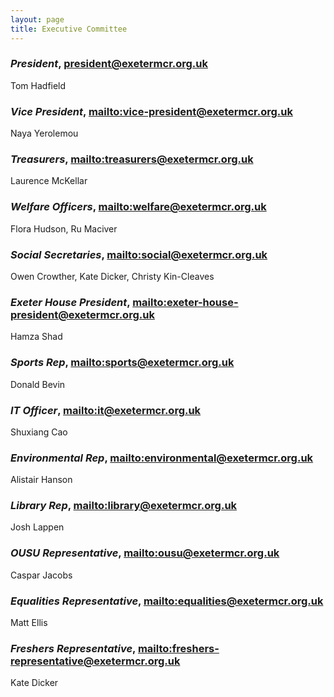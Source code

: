 ```yaml
---
layout: page
title: Executive Committee
---
```

### *President*, <president@exetermcr.org.uk>

Tom Hadfield

### *Vice President*, <mailto:vice-president@exetermcr.org.uk>

Naya Yerolemou

### *Treasurers*, <mailto:treasurers@exetermcr.org.uk>

Laurence McKellar

### *Welfare Officers*, <mailto:welfare@exetermcr.org.uk>

Flora Hudson, Ru Maciver

### *Social Secretaries*, <mailto:social@exetermcr.org.uk>

Owen Crowther, Kate Dicker, Christy Kin-Cleaves

### *Exeter House President*, <mailto:exeter-house-president@exetermcr.org.uk>

Hamza Shad

### *Sports Rep*, <mailto:sports@exetermcr.org.uk>

Donald Bevin

### *IT Officer*, <mailto:it@exetermcr.org.uk>

Shuxiang Cao

### *Environmental Rep*, <mailto:environmental@exetermcr.org.uk>

Alistair Hanson

### *Library Rep*, <mailto:library@exetermcr.org.uk>

Josh Lappen

### *OUSU Representative*, <mailto:ousu@exetermcr.org.uk>

Caspar Jacobs

### *Equalities Representative*, <mailto:equalities@exetermcr.org.uk>

Matt Ellis

### *Freshers Representative*, <mailto:freshers-representative@exetermcr.org.uk>

Kate Dicker
